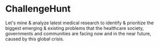 # ChallengeHunt
Let's mine &amp; analyze latest medical research to identify &amp; prioritize the biggest emerging &amp; existing problems that the healthcare society, governments and communities are facing now and in the near future, caused by this global crisis.
